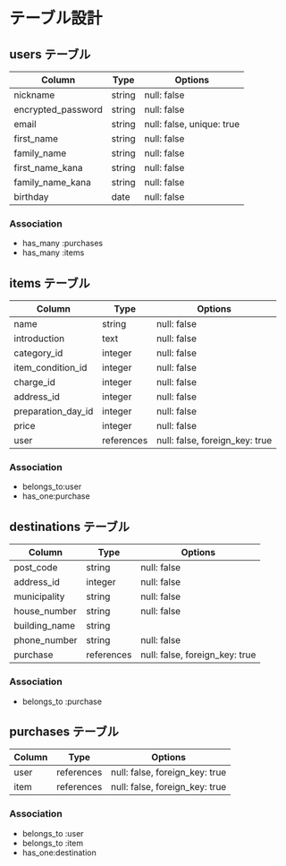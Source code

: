 # テーブル設計

## users テーブル

| Column             | Type   | Options                   |
| ------------------ | ------ | ------------------------- |
| nickname           | string | null: false               |
| encrypted_password | string | null: false               |
| email              | string | null: false, unique: true |
| first_name         | string | null: false               |
| family_name        | string | null: false               |
| first_name_kana    | string | null: false               |
| family_name_kana   | string | null: false               |
| birthday           | date   | null: false               |


### Association
- has_many :purchases
- has_many :items


## items テーブル
| Column              | Type        | Options                        |
| ------------------- | ----------- | ------------------------------ |
| name                | string      | null: false                    |
| introduction        | text        | null: false                    |
| category_id         | integer     | null: false                    |
| item_condition_id   | integer     | null: false                    |
| charge_id           | integer     | null: false                    |
| address_id          | integer     | null: false                    |
| preparation_day_id  | integer     | null: false                    |
| price               | integer     | null: false                    |
| user                | references  | null: false, foreign_key: true |

### Association
- belongs_to:user
- has_one:purchase



## destinations テーブル
| Column        | Type        | Options                        |
| ------------- | ----------- | ------------------------------ |
| post_code     | string      | null: false                    |
| address_id    | integer     | null: false                    |
| municipality  | string      | null: false                    |
| house_number  | string      | null: false                    |
| building_name | string      |                                |
| phone_number  | string      | null: false                    |
| purchase      | references  | null: false, foreign_key: true |

### Association
- belongs_to :purchase


## purchases テーブル
| Column        | Type       | Options                        |
| ------------- | ---------- | ------------------------------ |
| user          | references | null: false, foreign_key: true |
| item          | references | null: false, foreign_key: true |

### Association
- belongs_to :user
- belongs_to :item
- has_one:destination